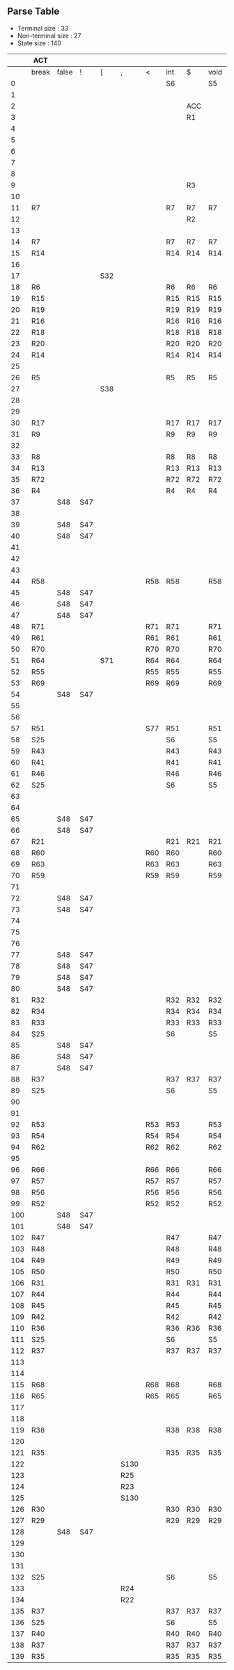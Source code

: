 ## Parse Table
- Terminal size : 33
- Non-terminal size : 27
- State size : 140

| | ACT |  |  |  |  |  |  |  |  |  |  |  |  |  |  |  |  |  |  |  |  |  |  |  |  |  |  |  |  |  |  |  |  | GOTO |  |  |  |  |  |  |  |  |  |  |  |  |  |  |  |  |  |  |  |  |  |  |  |  |  |  | 
| --- | --- | --- | --- | --- | --- | --- | --- | --- | --- | --- | --- | --- | --- | --- | --- | --- | --- | --- | --- | --- | --- | --- | --- | --- | --- | --- | --- | --- | --- | --- | --- | --- | --- | --- | --- | --- | --- | --- | --- | --- | --- | --- | --- | --- | --- | --- | --- | --- | --- | --- | --- | --- | --- | --- | --- | --- | --- | --- | --- | --- | 
| | break | false | ! | [ | , | < | int | $ | void | = | - | } | ( | true | id | ] | ) | num | while | <= | > | { | else | ; | if | && | != | * | >= | float | + | == | / | unary | equality | term | rel | bool | factor | block_tail | id | num | join | S | basics | block | if_stmt | declarations | program | assignment | expr | break_stmt | declaration | array_assignment | array_declaration | stmt | stmt_or_block | array_init | stmts | while_loop | 
| 0 |   |   |   |   |   |   | S6 |   | S5 |   |   |   |   |   |   |   |   |   |   |   |   |   |   |   |   |   |   |   |   | S4 |   |   |   |   |   |   |   |   |   |   |   |   |   | G2 | G1 |   |   |   | G3 |   |   |   |   |   |   |   |   |   |   |   | 
| 1 |   |   |   |   |   |   |   |   |   |   |   |   |   |   | S7 |   |   |   |   |   |   |   |   |   |   |   |   |   |   |   |   |   |   |   |   |   |   |   |   |   | S7 |   |   |   |   |   |   |   |   |   |   |   |   |   |   |   |   |   |   |   | 
| 2 |   |   |   |   |   |   |   | ACC |   |   |   |   |   |   |   |   |   |   |   |   |   |   |   |   |   |   |   |   |   |   |   |   |   |   |   |   |   |   |   |   |   |   |   |   |   |   |   |   |   |   |   |   |   |   |   |   |   |   |   |   | 
| 3 |   |   |   |   |   |   |   | R1 |   |   |   |   |   |   |   |   |   |   |   |   |   |   |   |   |   |   |   |   |   |   |   |   |   |   |   |   |   |   |   |   |   |   |   |   |   |   |   |   |   |   |   |   |   |   |   |   |   |   |   |   | 
| 4 |   |   |   |   |   |   |   |   |   |   |   |   |   |   | R12 |   |   |   |   |   |   |   |   |   |   |   |   |   |   |   |   |   |   |   |   |   |   |   |   |   | R12 |   |   |   |   |   |   |   |   |   |   |   |   |   |   |   |   |   |   |   | 
| 5 |   |   |   |   |   |   |   |   |   |   |   |   |   |   | R10 |   |   |   |   |   |   |   |   |   |   |   |   |   |   |   |   |   |   |   |   |   |   |   |   |   | R10 |   |   |   |   |   |   |   |   |   |   |   |   |   |   |   |   |   |   |   | 
| 6 |   |   |   |   |   |   |   |   |   |   |   |   |   |   | R11 |   |   |   |   |   |   |   |   |   |   |   |   |   |   |   |   |   |   |   |   |   |   |   |   |   | R11 |   |   |   |   |   |   |   |   |   |   |   |   |   |   |   |   |   |   |   | 
| 7 |   |   |   |   |   |   |   |   |   |   |   |   | S8 |   |   |   |   |   |   |   |   |   |   |   |   |   |   |   |   |   |   |   |   |   |   |   |   |   |   |   |   |   |   |   |   |   |   |   |   |   |   |   |   |   |   |   |   |   |   |   | 
| 8 |   |   |   |   |   |   |   |   |   |   |   |   |   |   |   |   | S10 |   |   |   |   | S11 |   |   |   |   |   |   |   |   |   |   |   |   |   |   |   |   |   |   |   |   |   |   |   | G9 |   |   |   |   |   |   |   |   |   |   |   |   |   |   | 
| 9 |   |   |   |   |   |   |   | R3 |   |   |   |   |   |   |   |   |   |   |   |   |   |   |   |   |   |   |   |   |   |   |   |   |   |   |   |   |   |   |   |   |   |   |   |   |   |   |   |   |   |   |   |   |   |   |   |   |   |   |   |   | 
| 10 |   |   |   |   |   |   |   |   |   |   |   |   |   |   |   |   |   |   |   |   |   | S11 |   |   |   |   |   |   |   |   |   |   |   |   |   |   |   |   |   |   |   |   |   |   |   | G12 |   |   |   |   |   |   |   |   |   |   |   |   |   |   | 
| 11 | R7 |   |   |   |   |   | R7 | R7 | R7 |   |   | R7 |   |   | R7 |   |   |   | R7 |   |   |   | R7 |   | R7 |   |   |   |   | R7 |   |   |   |   |   |   |   |   |   |   | R7 |   |   |   | G13 |   |   | G15 |   |   |   |   | G14 |   | G16 |   |   |   |   |   | 
| 12 |   |   |   |   |   |   |   | R2 |   |   |   |   |   |   |   |   |   |   |   |   |   |   |   |   |   |   |   |   |   |   |   |   |   |   |   |   |   |   |   |   |   |   |   |   |   |   |   |   |   |   |   |   |   |   |   |   |   |   |   |   | 
| 13 |   |   |   |   |   |   |   |   |   |   |   |   |   |   | S17 |   |   |   |   |   |   |   |   |   |   |   |   |   |   |   |   |   |   |   |   |   |   |   |   |   | S17 |   |   |   |   |   |   |   |   |   |   |   |   |   |   |   |   |   |   |   | 
| 14 | R7 |   |   |   |   |   | R7 | R7 | R7 |   |   | R7 |   |   | R7 |   |   |   | R7 |   |   |   | R7 |   | R7 |   |   |   |   | R7 |   |   |   |   |   |   |   |   |   |   | R7 |   |   |   | G13 |   |   | G18 |   |   |   |   | G14 |   | G16 |   |   |   |   |   | 
| 15 | R14 |   |   |   |   |   | R14 | R14 | R14 |   |   | R14 |   |   | R14 |   |   |   | R14 |   |   |   | R14 |   | R14 |   |   |   |   | R14 |   |   |   |   |   |   |   |   |   |   | R14 |   |   |   | G13 |   | G20 |   |   | G19 |   | G23 | G21 | G30 | G16 | G24 |   |   | G26 | G22 | 
| 16 |   |   |   |   |   |   |   |   |   |   |   |   |   |   |   |   |   |   |   |   |   |   |   | S31 |   |   |   |   |   |   |   |   |   |   |   |   |   |   |   |   |   |   |   |   |   |   |   |   |   |   |   |   |   |   |   |   |   |   |   |   | 
| 17 |   |   |   | S32 |   |   |   |   |   |   |   |   |   |   |   |   |   |   |   |   |   |   |   | S33 |   |   |   |   |   |   |   |   |   |   |   |   |   |   |   |   |   |   |   |   |   |   |   |   |   |   |   |   |   |   |   |   |   |   |   |   | 
| 18 | R6 |   |   |   |   |   | R6 | R6 | R6 |   |   | R6 |   |   | R6 |   |   |   | R6 |   |   |   | R6 |   | R6 |   |   |   |   | R6 |   |   |   |   |   |   |   |   |   |   | R6 |   |   |   |   |   |   |   |   |   |   |   |   |   |   |   |   |   |   |   | 
| 19 | R15 |   |   |   |   |   | R15 | R15 | R15 |   |   | R15 |   |   | R15 |   |   |   | R15 |   |   |   | R15 |   | R15 |   |   |   |   | R15 |   |   |   |   |   |   |   |   |   |   | R15 |   |   |   |   |   |   |   |   |   |   |   |   |   |   |   |   |   |   |   | 
| 20 | R19 |   |   |   |   |   | R19 | R19 | R19 |   |   | R19 |   |   | R19 |   |   |   | R19 |   |   |   | R19 |   | R19 |   |   |   |   | R19 |   |   |   |   |   |   |   |   |   |   | R19 |   |   |   |   |   |   |   |   |   |   |   |   |   |   |   |   |   |   |   | 
| 21 | R16 |   |   |   |   |   | R16 | R16 | R16 |   |   | R16 |   |   | R16 |   |   |   | R16 |   |   |   | R16 |   | R16 |   |   |   |   | R16 |   |   |   |   |   |   |   |   |   |   | R16 |   |   |   |   |   |   |   |   |   |   |   |   |   |   |   |   |   |   |   | 
| 22 | R18 |   |   |   |   |   | R18 | R18 | R18 |   |   | R18 |   |   | R18 |   |   |   | R18 |   |   |   | R18 |   | R18 |   |   |   |   | R18 |   |   |   |   |   |   |   |   |   |   | R18 |   |   |   |   |   |   |   |   |   |   |   |   |   |   |   |   |   |   |   | 
| 23 | R20 |   |   |   |   |   | R20 | R20 | R20 |   |   | R20 |   |   | R20 |   |   |   | R20 |   |   |   | R20 |   | R20 |   |   |   |   | R20 |   |   |   |   |   |   |   |   |   |   | R20 |   |   |   |   |   |   |   |   |   |   |   |   |   |   |   |   |   |   |   | 
| 24 | R14 |   |   |   |   |   | R14 | R14 | R14 |   |   | R14 |   |   | R14 |   |   |   | R14 |   |   |   | R14 |   | R14 |   |   |   |   | R14 |   |   |   |   |   |   |   |   |   |   | R14 |   |   |   | G13 |   | G20 |   |   | G19 |   | G23 | G21 | G30 | G16 | G24 |   |   | G34 | G22 | 
| 25 |   |   |   |   |   |   |   |   |   |   |   |   |   |   |   |   |   |   |   |   |   |   |   | S35 |   |   |   |   |   |   |   |   |   |   |   |   |   |   |   |   |   |   |   |   |   |   |   |   |   |   |   |   |   |   |   |   |   |   |   |   | 
| 26 | R5 |   |   |   |   |   | R5 | R5 | R5 |   |   | R5 |   |   | R5 |   |   |   | R5 |   |   |   | R5 |   | R5 |   |   |   |   | R5 |   |   |   |   |   |   |   |   |   |   | R5 |   |   |   |   |   |   |   |   |   |   |   |   |   |   |   |   |   |   |   | 
| 27 |   |   |   | S38 |   |   |   |   |   | S37 |   |   |   |   |   |   |   |   |   |   |   |   |   |   |   |   |   |   |   |   |   |   |   |   |   |   |   |   |   |   |   |   |   |   |   |   |   |   |   |   |   |   |   |   |   |   |   |   |   |   | 
| 28 |   |   |   |   |   |   |   |   |   |   |   |   | S39 |   |   |   |   |   |   |   |   |   |   |   |   |   |   |   |   |   |   |   |   |   |   |   |   |   |   |   |   |   |   |   |   |   |   |   |   |   |   |   |   |   |   |   |   |   |   |   | 
| 29 |   |   |   |   |   |   |   |   |   |   |   |   | S40 |   |   |   |   |   |   |   |   |   |   |   |   |   |   |   |   |   |   |   |   |   |   |   |   |   |   |   |   |   |   |   |   |   |   |   |   |   |   |   |   |   |   |   |   |   |   |   | 
| 30 | R17 |   |   |   |   |   | R17 | R17 | R17 |   |   | R17 |   |   | R17 |   |   |   | R17 |   |   |   | R17 |   | R17 |   |   |   |   | R17 |   |   |   |   |   |   |   |   |   |   | R17 |   |   |   |   |   |   |   |   |   |   |   |   |   |   |   |   |   |   |   | 
| 31 | R9 |   |   |   |   |   | R9 | R9 | R9 |   |   | R9 |   |   | R9 |   |   |   | R9 |   |   |   | R9 |   | R9 |   |   |   |   | R9 |   |   |   |   |   |   |   |   |   |   | R9 |   |   |   |   |   |   |   |   |   |   |   |   |   |   |   |   |   |   |   | 
| 32 |   |   |   |   |   |   |   |   |   |   |   |   |   |   | S41 |   |   | S42 |   |   |   |   |   |   |   |   |   |   |   |   |   |   |   |   |   |   |   |   |   |   | S41 | S42 |   |   |   |   |   |   |   |   |   |   |   |   |   |   |   |   |   |   | 
| 33 | R8 |   |   |   |   |   | R8 | R8 | R8 |   |   | R8 |   |   | R8 |   |   |   | R8 |   |   |   | R8 |   | R8 |   |   |   |   | R8 |   |   |   |   |   |   |   |   |   |   | R8 |   |   |   |   |   |   |   |   |   |   |   |   |   |   |   |   |   |   |   | 
| 34 | R13 |   |   |   |   |   | R13 | R13 | R13 |   |   | R13 |   |   | R13 |   |   |   | R13 |   |   |   | R13 |   | R13 |   |   |   |   | R13 |   |   |   |   |   |   |   |   |   |   | R13 |   |   |   |   |   |   |   |   |   |   |   |   |   |   |   |   |   |   |   | 
| 35 | R72 |   |   |   |   |   | R72 | R72 | R72 |   |   | R72 |   |   | R72 |   |   |   | R72 |   |   |   | R72 |   | R72 |   |   |   |   | R72 |   |   |   |   |   |   |   |   |   |   | R72 |   |   |   |   |   |   |   |   |   |   |   |   |   |   |   |   |   |   |   | 
| 36 | R4 |   |   |   |   |   | R4 | R4 | R4 |   |   | R4 |   |   | R4 |   |   |   | R4 |   |   |   | R4 |   | R4 |   |   |   |   | R4 |   |   |   |   |   |   |   |   |   |   | R4 |   |   |   |   |   |   |   |   |   |   |   |   |   |   |   |   |   |   |   | 
| 37 |   | S48 | S47 |   |   |   |   |   |   |   | S45 |   | S46 | S50 | S51 |   |   | S53 |   |   |   | S54 |   |   |   |   |   |   |   |   |   |   |   | G44 |   | G52 |   |   | G49 |   | S51 | S53 |   |   |   |   |   |   |   |   | G43 |   |   |   |   |   |   |   |   |   | 
| 38 |   |   |   |   |   |   |   |   |   |   |   |   |   |   | S55 |   |   | S56 |   |   |   |   |   |   |   |   |   |   |   |   |   |   |   |   |   |   |   |   |   |   | S55 | S56 |   |   |   |   |   |   |   |   |   |   |   |   |   |   |   |   |   |   | 
| 39 |   | S48 | S47 |   |   |   |   |   |   |   | S45 |   | S46 | S50 | S51 |   |   | S53 |   |   |   | S54 |   |   |   |   |   |   |   |   |   |   |   | G44 | G59 | G52 | G61 | G58 | G49 |   | S51 | S53 | G60 |   |   |   |   |   |   |   | G57 |   |   |   |   |   |   |   |   |   | 
| 40 |   | S48 | S47 |   |   |   |   |   |   |   | S45 |   | S46 | S50 | S51 |   |   | S53 |   |   |   | S54 |   |   |   |   |   |   |   |   |   |   |   | G44 | G59 | G52 | G61 | G62 | G49 |   | S51 | S53 | G60 |   |   |   |   |   |   |   | G57 |   |   |   |   |   |   |   |   |   | 
| 41 |   |   |   |   |   |   |   |   |   |   |   |   |   |   |   | S63 |   |   |   |   |   |   |   |   |   |   |   |   |   |   |   |   |   |   |   |   |   |   |   |   |   |   |   |   |   |   |   |   |   |   |   |   |   |   |   |   |   |   |   |   | 
| 42 |   |   |   |   |   |   |   |   |   |   |   |   |   |   |   | S64 |   |   |   |   |   |   |   |   |   |   |   |   |   |   |   |   |   |   |   |   |   |   |   |   |   |   |   |   |   |   |   |   |   |   |   |   |   |   |   |   |   |   |   |   | 
| 43 |   |   |   |   |   |   |   |   |   |   | S66 |   |   |   |   |   |   |   |   |   |   |   |   | S67 |   |   |   |   |   |   | S65 |   |   |   |   |   |   |   |   |   |   |   |   |   |   |   |   |   |   |   |   |   |   |   |   |   |   |   |   |   | 
| 44 | R58 |   |   |   |   | R58 | R58 |   | R58 |   | R58 | R58 |   |   | R58 |   | R58 |   | R58 | R58 | R58 | R58 |   | R58 | R58 | R58 | R58 | R58 | R58 | R58 | R58 | R58 | R58 |   |   |   |   |   |   |   | R58 |   |   |   |   |   |   |   |   |   |   |   |   |   |   |   |   |   |   |   | 
| 45 |   | S48 | S47 |   |   |   |   |   |   |   | S45 |   | S46 | S50 | S51 |   |   | S53 |   |   |   |   |   |   |   |   |   |   |   |   |   |   |   | G68 |   |   |   |   | G49 |   | S51 | S53 |   |   |   |   |   |   |   |   |   |   |   |   |   |   |   |   |   |   | 
| 46 |   | S48 | S47 |   |   |   |   |   |   |   | S45 |   | S46 | S50 | S51 |   |   | S53 |   |   |   | S54 |   |   |   |   |   |   |   |   |   |   |   | G44 |   | G52 |   |   | G49 |   | S51 | S53 |   |   |   |   |   |   |   |   | G69 |   |   |   |   |   |   |   |   |   | 
| 47 |   | S48 | S47 |   |   |   |   |   |   |   | S45 |   | S46 | S50 | S51 |   |   | S53 |   |   |   |   |   |   |   |   |   |   |   |   |   |   |   | G70 |   |   |   |   | G49 |   | S51 | S53 |   |   |   |   |   |   |   |   |   |   |   |   |   |   |   |   |   |   | 
| 48 | R71 |   |   |   |   | R71 | R71 |   | R71 |   | R71 | R71 |   |   | R71 |   | R71 |   | R71 | R71 | R71 | R71 |   | R71 | R71 | R71 | R71 | R71 | R71 | R71 | R71 | R71 | R71 |   |   |   |   |   |   |   | R71 |   |   |   |   |   |   |   |   |   |   |   |   |   |   |   |   |   |   |   | 
| 49 | R61 |   |   |   |   | R61 | R61 |   | R61 |   | R61 | R61 |   |   | R61 |   | R61 |   | R61 | R61 | R61 | R61 |   | R61 | R61 | R61 | R61 | R61 | R61 | R61 | R61 | R61 | R61 |   |   |   |   |   |   |   | R61 |   |   |   |   |   |   |   |   |   |   |   |   |   |   |   |   |   |   |   | 
| 50 | R70 |   |   |   |   | R70 | R70 |   | R70 |   | R70 | R70 |   |   | R70 |   | R70 |   | R70 | R70 | R70 | R70 |   | R70 | R70 | R70 | R70 | R70 | R70 | R70 | R70 | R70 | R70 |   |   |   |   |   |   |   | R70 |   |   |   |   |   |   |   |   |   |   |   |   |   |   |   |   |   |   |   | 
| 51 | R64 |   |   | S71 |   | R64 | R64 |   | R64 |   | R64 | R64 |   |   | R64 |   | R64 |   | R64 | R64 | R64 | R64 |   | R64 | R64 | R64 | R64 | R64 | R64 | R64 | R64 | R64 | R64 |   |   |   |   |   |   |   | R64 |   |   |   |   |   |   |   |   |   |   |   |   |   |   |   |   |   |   |   | 
| 52 | R55 |   |   |   |   | R55 | R55 |   | R55 |   | R55 | R55 |   |   | R55 |   | R55 |   | R55 | R55 | R55 | R55 |   | R55 | R55 | R55 | R55 | S73 | R55 | R55 | R55 | R55 | S72 |   |   |   |   |   |   |   | R55 |   |   |   |   |   |   |   |   |   |   |   |   |   |   |   |   |   |   |   | 
| 53 | R69 |   |   |   |   | R69 | R69 |   | R69 |   | R69 | R69 |   |   | R69 |   | R69 |   | R69 | R69 | R69 | R69 |   | R69 | R69 | R69 | R69 | R69 | R69 | R69 | R69 | R69 | R69 |   |   |   |   |   |   |   | R69 |   |   |   |   |   |   |   |   |   |   |   |   |   |   |   |   |   |   |   | 
| 54 |   | S48 | S47 |   |   |   |   |   |   |   | S45 |   | S46 | S50 | S51 |   |   | S53 |   |   |   | S54 |   |   |   |   |   |   |   |   |   |   |   | G44 |   | G52 |   |   | G49 |   | S51 | S53 |   |   |   |   |   |   |   |   | G74 |   |   |   |   |   |   |   |   |   | 
| 55 |   |   |   |   |   |   |   |   |   |   |   |   |   |   |   | S75 |   |   |   |   |   |   |   |   |   |   |   |   |   |   |   |   |   |   |   |   |   |   |   |   |   |   |   |   |   |   |   |   |   |   |   |   |   |   |   |   |   |   |   |   | 
| 56 |   |   |   |   |   |   |   |   |   |   |   |   |   |   |   | S76 |   |   |   |   |   |   |   |   |   |   |   |   |   |   |   |   |   |   |   |   |   |   |   |   |   |   |   |   |   |   |   |   |   |   |   |   |   |   |   |   |   |   |   |   | 
| 57 | R51 |   |   |   |   | S77 | R51 |   | R51 |   | S66 |   |   |   | R51 |   | R51 |   | R51 | S78 | S79 | R51 |   |   | R51 | R51 | R51 |   | S80 | R51 | S65 | R51 |   |   |   |   |   |   |   |   | R51 |   |   |   |   |   |   |   |   |   |   |   |   |   |   |   |   |   |   |   | 
| 58 | S25 |   |   |   |   |   | S6 |   | S5 |   |   |   |   |   | S27 |   | S84 |   | S28 |   |   | S11 |   |   | S29 |   |   |   |   | S4 |   |   |   |   |   |   |   |   |   |   | S27 |   |   |   | G13 | G82 | G20 |   |   | G19 |   | G23 | G21 | G30 | G16 | G83 | G81 |   |   | G22 | 
| 59 | R43 |   |   |   |   |   | R43 |   | R43 |   |   |   |   |   | R43 |   | R43 |   | R43 |   |   | R43 |   |   | R43 | R43 | S86 |   |   | R43 |   | S85 |   |   |   |   |   |   |   |   | R43 |   |   |   |   |   |   |   |   |   |   |   |   |   |   |   |   |   |   |   | 
| 60 | R41 |   |   |   |   |   | R41 |   | R41 |   |   |   |   |   | R41 |   | R41 |   | R41 |   |   | R41 |   |   | R41 | S87 |   |   |   | R41 |   |   |   |   |   |   |   |   |   |   | R41 |   |   |   |   |   |   |   |   |   |   |   |   |   |   |   |   |   |   |   | 
| 61 | R46 |   |   |   |   |   | R46 |   | R46 |   |   |   |   |   | R46 |   | R46 |   | R46 |   |   | R46 |   |   | R46 | R46 | R46 |   |   | R46 |   | R46 |   |   |   |   |   |   |   |   | R46 |   |   |   |   |   |   |   |   |   |   |   |   |   |   |   |   |   |   |   | 
| 62 | S25 |   |   |   |   |   | S6 |   | S5 |   |   |   |   |   | S27 |   | S89 |   | S28 |   |   | S11 |   |   | S29 |   |   |   |   | S4 |   |   |   |   |   |   |   |   |   |   | S27 |   |   |   | G13 | G82 | G20 |   |   | G19 |   | G23 | G21 | G30 | G16 | G83 | G88 |   |   | G22 | 
| 63 |   |   |   |   |   |   |   |   |   | S90 |   |   |   |   |   |   |   |   |   |   |   |   |   |   |   |   |   |   |   |   |   |   |   |   |   |   |   |   |   |   |   |   |   |   |   |   |   |   |   |   |   |   |   |   |   |   |   |   |   |   | 
| 64 |   |   |   |   |   |   |   |   |   | S91 |   |   |   |   |   |   |   |   |   |   |   |   |   | R26 |   |   |   |   |   |   |   |   |   |   |   |   |   |   |   |   |   |   |   |   |   |   |   |   |   |   |   |   |   |   |   |   |   |   |   |   | 
| 65 |   | S48 | S47 |   |   |   |   |   |   |   | S45 |   | S46 | S50 | S51 |   |   | S53 |   |   |   |   |   |   |   |   |   |   |   |   |   |   |   | G44 |   | G92 |   |   | G49 |   | S51 | S53 |   |   |   |   |   |   |   |   |   |   |   |   |   |   |   |   |   |   | 
| 66 |   | S48 | S47 |   |   |   |   |   |   |   | S45 |   | S46 | S50 | S51 |   |   | S53 |   |   |   |   |   |   |   |   |   |   |   |   |   |   |   | G44 |   | G93 |   |   | G49 |   | S51 | S53 |   |   |   |   |   |   |   |   |   |   |   |   |   |   |   |   |   |   | 
| 67 | R21 |   |   |   |   |   | R21 | R21 | R21 |   |   | R21 |   |   | R21 |   |   |   | R21 |   |   |   | R21 |   | R21 |   |   |   |   | R21 |   |   |   |   |   |   |   |   |   |   | R21 |   |   |   |   |   |   |   |   |   |   |   |   |   |   |   |   |   |   |   | 
| 68 | R60 |   |   |   |   | R60 | R60 |   | R60 |   | R60 | R60 |   |   | R60 |   | R60 |   | R60 | R60 | R60 | R60 |   | R60 | R60 | R60 | R60 | R60 | R60 | R60 | R60 | R60 | R60 |   |   |   |   |   |   |   | R60 |   |   |   |   |   |   |   |   |   |   |   |   |   |   |   |   |   |   |   | 
| 69 | R63 |   |   |   |   | R63 | R63 |   | R63 |   | R63 | R63 |   |   | R63 |   | R63 |   | R63 | R63 | R63 | R63 |   | R63 | R63 | R63 | R63 | R63 | R63 | R63 | R63 | R63 | R63 |   |   |   |   |   |   |   | R63 |   |   |   |   |   |   |   |   |   |   |   |   |   |   |   |   |   |   |   | 
| 70 | R59 |   |   |   |   | R59 | R59 |   | R59 |   | R59 | R59 |   |   | R59 |   | R59 |   | R59 | R59 | R59 | R59 |   | R59 | R59 | R59 | R59 | R59 | R59 | R59 | R59 | R59 | R59 |   |   |   |   |   |   |   | R59 |   |   |   |   |   |   |   |   |   |   |   |   |   |   |   |   |   |   |   | 
| 71 |   |   |   |   |   |   |   |   |   |   |   |   |   |   | S95 |   |   | S96 |   |   |   |   |   |   |   |   |   |   |   |   |   |   |   |   |   |   |   |   |   |   | S95 | S96 |   |   |   |   |   |   |   |   |   |   |   |   |   |   |   |   |   |   | 
| 72 |   | S48 | S47 |   |   |   |   |   |   |   | S45 |   | S46 | S50 | S51 |   |   | S53 |   |   |   |   |   |   |   |   |   |   |   |   |   |   |   | G97 |   |   |   |   | G49 |   | S51 | S53 |   |   |   |   |   |   |   |   |   |   |   |   |   |   |   |   |   |   | 
| 73 |   | S48 | S47 |   |   |   |   |   |   |   | S45 |   | S46 | S50 | S51 |   |   | S53 |   |   |   |   |   |   |   |   |   |   |   |   |   |   |   | G98 |   |   |   |   | G49 |   | S51 | S53 |   |   |   |   |   |   |   |   |   |   |   |   |   |   |   |   |   |   | 
| 74 |   |   |   |   |   |   |   |   |   |   | S66 | S99 |   |   |   |   |   |   |   |   |   |   |   |   |   |   |   |   |   |   | S65 |   |   |   |   |   |   |   |   |   |   |   |   |   |   |   |   |   |   |   |   |   |   |   |   |   |   |   |   |   | 
| 75 |   |   |   |   |   |   |   |   |   | S100 |   |   |   |   |   |   |   |   |   |   |   |   |   |   |   |   |   |   |   |   |   |   |   |   |   |   |   |   |   |   |   |   |   |   |   |   |   |   |   |   |   |   |   |   |   |   |   |   |   |   | 
| 76 |   |   |   |   |   |   |   |   |   | S101 |   |   |   |   |   |   |   |   |   |   |   |   |   |   |   |   |   |   |   |   |   |   |   |   |   |   |   |   |   |   |   |   |   |   |   |   |   |   |   |   |   |   |   |   |   |   |   |   |   |   | 
| 77 |   | S48 | S47 |   |   |   |   |   |   |   | S45 |   | S46 | S50 | S51 |   |   | S53 |   |   |   | S54 |   |   |   |   |   |   |   |   |   |   |   | G44 |   | G52 |   |   | G49 |   | S51 | S53 |   |   |   |   |   |   |   |   | G102 |   |   |   |   |   |   |   |   |   | 
| 78 |   | S48 | S47 |   |   |   |   |   |   |   | S45 |   | S46 | S50 | S51 |   |   | S53 |   |   |   | S54 |   |   |   |   |   |   |   |   |   |   |   | G44 |   | G52 |   |   | G49 |   | S51 | S53 |   |   |   |   |   |   |   |   | G103 |   |   |   |   |   |   |   |   |   | 
| 79 |   | S48 | S47 |   |   |   |   |   |   |   | S45 |   | S46 | S50 | S51 |   |   | S53 |   |   |   | S54 |   |   |   |   |   |   |   |   |   |   |   | G44 |   | G52 |   |   | G49 |   | S51 | S53 |   |   |   |   |   |   |   |   | G104 |   |   |   |   |   |   |   |   |   | 
| 80 |   | S48 | S47 |   |   |   |   |   |   |   | S45 |   | S46 | S50 | S51 |   |   | S53 |   |   |   | S54 |   |   |   |   |   |   |   |   |   |   |   | G44 |   | G52 |   |   | G49 |   | S51 | S53 |   |   |   |   |   |   |   |   | G105 |   |   |   |   |   |   |   |   |   | 
| 81 | R32 |   |   |   |   |   | R32 | R32 | R32 |   |   | R32 |   |   | R32 |   |   |   | R32 |   |   |   | R32 |   | R32 |   |   |   |   | R32 |   |   |   |   |   |   |   |   |   |   | R32 |   |   |   |   |   |   |   |   |   |   |   |   |   |   |   |   |   |   |   | 
| 82 | R34 |   |   |   |   |   | R34 | R34 | R34 |   |   | R34 |   |   | R34 |   |   |   | R34 |   |   |   | R34 |   | R34 |   |   |   |   | R34 |   |   |   |   |   |   |   |   |   |   | R34 |   |   |   |   |   |   |   |   |   |   |   |   |   |   |   |   |   |   |   | 
| 83 | R33 |   |   |   |   |   | R33 | R33 | R33 |   |   | R33 |   |   | R33 |   |   |   | R33 |   |   |   | R33 |   | R33 |   |   |   |   | R33 |   |   |   |   |   |   |   |   |   |   | R33 |   |   |   |   |   |   |   |   |   |   |   |   |   |   |   |   |   |   |   | 
| 84 | S25 |   |   |   |   |   | S6 |   | S5 |   |   |   |   |   | S27 |   |   |   | S28 |   |   | S11 |   |   | S29 |   |   |   |   | S4 |   |   |   |   |   |   |   |   |   |   | S27 |   |   |   | G13 | G82 | G20 |   |   | G19 |   | G23 | G21 | G30 | G16 | G83 | G106 |   |   | G22 | 
| 85 |   | S48 | S47 |   |   |   |   |   |   |   | S45 |   | S46 | S50 | S51 |   |   | S53 |   |   |   | S54 |   |   |   |   |   |   |   |   |   |   |   | G44 |   | G52 | G107 |   | G49 |   | S51 | S53 |   |   |   |   |   |   |   |   | G57 |   |   |   |   |   |   |   |   |   | 
| 86 |   | S48 | S47 |   |   |   |   |   |   |   | S45 |   | S46 | S50 | S51 |   |   | S53 |   |   |   | S54 |   |   |   |   |   |   |   |   |   |   |   | G44 |   | G52 | G108 |   | G49 |   | S51 | S53 |   |   |   |   |   |   |   |   | G57 |   |   |   |   |   |   |   |   |   | 
| 87 |   | S48 | S47 |   |   |   |   |   |   |   | S45 |   | S46 | S50 | S51 |   |   | S53 |   |   |   | S54 |   |   |   |   |   |   |   |   |   |   |   | G44 | G109 | G52 | G61 |   | G49 |   | S51 | S53 |   |   |   |   |   |   |   |   | G57 |   |   |   |   |   |   |   |   |   | 
| 88 | R37 |   |   |   |   |   | R37 | R37 | R37 |   |   | R37 |   |   | R37 |   |   |   | R37 |   |   |   | R37 |   | R37 |   |   |   |   | R37 |   |   |   |   |   |   |   |   |   | G110 | R37 |   |   |   |   |   |   |   |   |   |   |   |   |   |   |   |   |   |   |   | 
| 89 | S25 |   |   |   |   |   | S6 |   | S5 |   |   |   |   |   | S27 |   |   |   | S28 |   |   | S11 |   |   | S29 |   |   |   |   | S4 |   |   |   |   |   |   |   |   |   |   | S27 |   |   |   | G13 | G82 | G20 |   |   | G19 |   | G23 | G21 | G30 | G16 | G83 | G112 |   |   | G22 | 
| 90 |   |   |   |   |   |   |   |   |   |   |   |   |   |   |   |   |   |   |   |   |   | S113 |   |   |   |   |   |   |   |   |   |   |   |   |   |   |   |   |   |   |   |   |   |   |   |   |   |   |   |   |   |   |   |   |   |   |   |   |   |   | 
| 91 |   |   |   |   |   |   |   |   |   |   |   |   |   |   |   |   |   |   |   |   |   | S114 |   |   |   |   |   |   |   |   |   |   |   |   |   |   |   |   |   |   |   |   |   |   |   |   |   |   |   |   |   |   |   |   |   |   |   |   |   |   | 
| 92 | R53 |   |   |   |   | R53 | R53 |   | R53 |   | R53 | R53 |   |   | R53 |   | R53 |   | R53 | R53 | R53 | R53 |   | R53 | R53 | R53 | R53 | S73 | R53 | R53 | R53 | R53 | S72 |   |   |   |   |   |   |   | R53 |   |   |   |   |   |   |   |   |   |   |   |   |   |   |   |   |   |   |   | 
| 93 | R54 |   |   |   |   | R54 | R54 |   | R54 |   | R54 | R54 |   |   | R54 |   | R54 |   | R54 | R54 | R54 | R54 |   | R54 | R54 | R54 | R54 | S73 | R54 | R54 | R54 | R54 | S72 |   |   |   |   |   |   |   | R54 |   |   |   |   |   |   |   |   |   |   |   |   |   |   |   |   |   |   |   | 
| 94 | R62 |   |   |   |   | R62 | R62 |   | R62 |   | R62 | R62 |   |   | R62 |   | R62 |   | R62 | R62 | R62 | R62 |   | R62 | R62 | R62 | R62 | R62 | R62 | R62 | R62 | R62 | R62 |   |   |   |   |   |   |   | R62 |   |   |   |   |   |   |   |   |   |   |   |   |   |   |   |   |   |   |   | 
| 95 |   |   |   |   |   |   |   |   |   |   |   |   |   |   |   | S115 |   |   |   |   |   |   |   |   |   |   |   |   |   |   |   |   |   |   |   |   |   |   |   |   |   |   |   |   |   |   |   |   |   |   |   |   |   |   |   |   |   |   |   |   | 
| 96 | R66 |   |   |   |   | R66 | R66 |   | R66 |   | R66 | R66 |   |   | R66 | S116 | R66 |   | R66 | R66 | R66 | R66 |   | R66 | R66 | R66 | R66 | R66 | R66 | R66 | R66 | R66 | R66 |   |   |   |   |   |   |   | R66 |   |   |   |   |   |   |   |   |   |   |   |   |   |   |   |   |   |   |   | 
| 97 | R57 |   |   |   |   | R57 | R57 |   | R57 |   | R57 | R57 |   |   | R57 |   | R57 |   | R57 | R57 | R57 | R57 |   | R57 | R57 | R57 | R57 | R57 | R57 | R57 | R57 | R57 | R57 |   |   |   |   |   |   |   | R57 |   |   |   |   |   |   |   |   |   |   |   |   |   |   |   |   |   |   |   | 
| 98 | R56 |   |   |   |   | R56 | R56 |   | R56 |   | R56 | R56 |   |   | R56 |   | R56 |   | R56 | R56 | R56 | R56 |   | R56 | R56 | R56 | R56 | R56 | R56 | R56 | R56 | R56 | R56 |   |   |   |   |   |   |   | R56 |   |   |   |   |   |   |   |   |   |   |   |   |   |   |   |   |   |   |   | 
| 99 | R52 |   |   |   |   | R52 | R52 |   | R52 |   | R52 | R52 |   |   | R52 |   | R52 |   | R52 | R52 | R52 | R52 |   | R52 | R52 | R52 | R52 | R52 | R52 | R52 | R52 | R52 | R52 |   |   |   |   |   |   |   | R52 |   |   |   |   |   |   |   |   |   |   |   |   |   |   |   |   |   |   |   | 
| 100 |   | S48 | S47 |   |   |   |   |   |   |   | S45 |   | S46 | S50 | S51 |   |   | S53 |   |   |   | S54 |   |   |   |   |   |   |   |   |   |   |   | G44 |   | G52 |   |   | G49 |   | S51 | S53 |   |   |   |   |   |   |   |   | G117 |   |   |   |   |   |   |   |   |   | 
| 101 |   | S48 | S47 |   |   |   |   |   |   |   | S45 |   | S46 | S50 | S51 |   |   | S53 |   |   |   | S54 |   |   |   |   |   |   |   |   |   |   |   | G44 |   | G52 |   |   | G49 |   | S51 | S53 |   |   |   |   |   |   |   |   | G118 |   |   |   |   |   |   |   |   |   | 
| 102 | R47 |   |   |   |   |   | R47 |   | R47 |   | S66 |   |   |   | R47 |   | R47 |   | R47 |   |   | R47 |   |   | R47 | R47 | R47 |   |   | R47 | S65 | R47 |   |   |   |   |   |   |   |   | R47 |   |   |   |   |   |   |   |   |   |   |   |   |   |   |   |   |   |   |   | 
| 103 | R48 |   |   |   |   |   | R48 |   | R48 |   | S66 |   |   |   | R48 |   | R48 |   | R48 |   |   | R48 |   |   | R48 | R48 | R48 |   |   | R48 | S65 | R48 |   |   |   |   |   |   |   |   | R48 |   |   |   |   |   |   |   |   |   |   |   |   |   |   |   |   |   |   |   | 
| 104 | R49 |   |   |   |   |   | R49 |   | R49 |   | S66 |   |   |   | R49 |   | R49 |   | R49 |   |   | R49 |   |   | R49 | R49 | R49 |   |   | R49 | S65 | R49 |   |   |   |   |   |   |   |   | R49 |   |   |   |   |   |   |   |   |   |   |   |   |   |   |   |   |   |   |   | 
| 105 | R50 |   |   |   |   |   | R50 |   | R50 |   | S66 |   |   |   | R50 |   | R50 |   | R50 |   |   | R50 |   |   | R50 | R50 | R50 |   |   | R50 | S65 | R50 |   |   |   |   |   |   |   |   | R50 |   |   |   |   |   |   |   |   |   |   |   |   |   |   |   |   |   |   |   | 
| 106 | R31 |   |   |   |   |   | R31 | R31 | R31 |   |   | R31 |   |   | R31 |   |   |   | R31 |   |   |   | R31 |   | R31 |   |   |   |   | R31 |   |   |   |   |   |   |   |   |   |   | R31 |   |   |   |   |   |   |   |   |   |   |   |   |   |   |   |   |   |   |   | 
| 107 | R44 |   |   |   |   |   | R44 |   | R44 |   |   |   |   |   | R44 |   | R44 |   | R44 |   |   | R44 |   |   | R44 | R44 | R44 |   |   | R44 |   | R44 |   |   |   |   |   |   |   |   | R44 |   |   |   |   |   |   |   |   |   |   |   |   |   |   |   |   |   |   |   | 
| 108 | R45 |   |   |   |   |   | R45 |   | R45 |   |   |   |   |   | R45 |   | R45 |   | R45 |   |   | R45 |   |   | R45 | R45 | R45 |   |   | R45 |   | R45 |   |   |   |   |   |   |   |   | R45 |   |   |   |   |   |   |   |   |   |   |   |   |   |   |   |   |   |   |   | 
| 109 | R42 |   |   |   |   |   | R42 |   | R42 |   |   |   |   |   | R42 |   | R42 |   | R42 |   |   | R42 |   |   | R42 | R42 | S86 |   |   | R42 |   | S85 |   |   |   |   |   |   |   |   | R42 |   |   |   |   |   |   |   |   |   |   |   |   |   |   |   |   |   |   |   | 
| 110 | R36 |   |   |   |   |   | R36 | R36 | R36 |   |   | R36 |   |   | R36 |   |   |   | R36 |   |   |   | R36 |   | R36 |   |   |   |   | R36 |   |   |   |   |   |   |   |   |   |   | R36 |   |   |   |   |   |   |   |   |   |   |   |   |   |   |   |   |   |   |   | 
| 111 | S25 |   |   |   |   |   | S6 |   | S5 |   |   |   |   |   | S27 |   |   |   | S28 |   |   | S11 |   |   | S120 |   |   |   |   | S4 |   |   |   |   |   |   |   |   |   |   | S27 |   |   |   | G13 | G82 | G20 |   |   | G19 |   | G23 | G21 | G30 | G16 | G83 | G119 |   |   | G22 | 
| 112 | R37 |   |   |   |   |   | R37 | R37 | R37 |   |   | R37 |   |   | R37 |   |   |   | R37 |   |   |   | R37 |   | R37 |   |   |   |   | R37 |   |   |   |   |   |   |   |   |   | G121 | R37 |   |   |   |   |   |   |   |   |   |   |   |   |   |   |   |   |   |   |   | 
| 113 |   |   |   |   |   |   |   |   |   |   |   |   |   |   | S123 |   |   | S124 |   |   |   |   |   |   |   |   |   |   |   |   |   |   |   |   |   |   |   |   |   |   | S123 | S124 |   |   |   |   |   |   |   |   |   |   |   |   |   |   |   | G122 |   |   | 
| 114 |   |   |   |   |   |   |   |   |   |   |   |   |   |   | S123 |   |   | S124 |   |   |   |   |   |   |   |   |   |   |   |   |   |   |   |   |   |   |   |   |   |   | S123 | S124 |   |   |   |   |   |   |   |   |   |   |   |   |   |   |   | G125 |   |   | 
| 115 | R68 |   |   |   |   | R68 | R68 |   | R68 |   | R67 | R68 |   |   | R68 |   | R68 |   | R68 | R68 | R68 | R68 |   | R68 | R68 | R68 | R68 | R68 | R68 | R68 | R67 | R68 | R68 |   |   |   |   |   |   |   | R68 |   |   |   |   |   |   |   |   |   |   |   |   |   |   |   |   |   |   |   | 
| 116 | R65 |   |   |   |   | R65 | R65 |   | R65 |   | R65 | R65 |   |   | R65 |   | R65 |   | R65 | R65 | R65 | R65 |   | R65 | R65 | R65 | R65 | R65 | R65 | R65 | R65 | R65 | R65 |   |   |   |   |   |   |   | R65 |   |   |   |   |   |   |   |   |   |   |   |   |   |   |   |   |   |   |   | 
| 117 |   |   |   |   |   |   |   |   |   |   | S66 |   |   |   |   |   |   |   |   |   |   |   |   | S126 |   |   |   |   |   |   | S65 |   |   |   |   |   |   |   |   |   |   |   |   |   |   |   |   |   |   |   |   |   |   |   |   |   |   |   |   |   | 
| 118 |   |   |   |   |   |   |   |   |   |   | S66 |   |   |   |   |   |   |   |   |   |   |   |   | S127 |   |   |   |   |   |   | S65 |   |   |   |   |   |   |   |   |   |   |   |   |   |   |   |   |   |   |   |   |   |   |   |   |   |   |   |   |   | 
| 119 | R38 |   |   |   |   |   | R38 | R38 | R38 |   |   | R38 |   |   | R38 |   |   |   | R38 |   |   |   | R38 |   | R38 |   |   |   |   | R38 |   |   |   |   |   |   |   |   |   |   | R38 |   |   |   |   |   |   |   |   |   |   |   |   |   |   |   |   |   |   |   | 
| 120 |   |   |   |   |   |   |   |   |   |   |   |   | S128 |   |   |   |   |   |   |   |   |   |   |   |   |   |   |   |   |   |   |   |   |   |   |   |   |   |   |   |   |   |   |   |   |   |   |   |   |   |   |   |   |   |   |   |   |   |   |   | 
| 121 | R35 |   |   |   |   |   | R35 | R35 | R35 |   |   | R35 |   |   | R35 |   |   |   | R35 |   |   |   | R35 |   | R35 |   |   |   |   | R35 |   |   |   |   |   |   |   |   |   |   | R35 |   |   |   |   |   |   |   |   |   |   |   |   |   |   |   |   |   |   |   | 
| 122 |   |   |   |   | S130 |   |   |   |   |   |   | S129 |   |   |   |   |   |   |   |   |   |   |   |   |   |   |   |   |   |   |   |   |   |   |   |   |   |   |   |   |   |   |   |   |   |   |   |   |   |   |   |   |   |   |   |   |   |   |   |   | 
| 123 |   |   |   |   | R25 |   |   |   |   |   |   | R25 |   |   |   |   |   |   |   |   |   |   |   |   |   |   |   |   |   |   |   |   |   |   |   |   |   |   |   |   |   |   |   |   |   |   |   |   |   |   |   |   |   |   |   |   |   |   |   |   | 
| 124 |   |   |   |   | R23 |   |   |   |   |   |   | R23 |   |   |   |   |   |   |   |   |   |   |   |   |   |   |   |   |   |   |   |   |   |   |   |   |   |   |   |   |   |   |   |   |   |   |   |   |   |   |   |   |   |   |   |   |   |   |   |   | 
| 125 |   |   |   |   | S130 |   |   |   |   |   |   | S131 |   |   |   |   |   |   |   |   |   |   |   |   |   |   |   |   |   |   |   |   |   |   |   |   |   |   |   |   |   |   |   |   |   |   |   |   |   |   |   |   |   |   |   |   |   |   |   |   | 
| 126 | R30 |   |   |   |   |   | R30 | R30 | R30 |   |   | R30 |   |   | R30 |   |   |   | R30 |   |   |   | R30 |   | R30 |   |   |   |   | R30 |   |   |   |   |   |   |   |   |   |   | R30 |   |   |   |   |   |   |   |   |   |   |   |   |   |   |   |   |   |   |   | 
| 127 | R29 |   |   |   |   |   | R29 | R29 | R29 |   |   | R29 |   |   | R29 |   |   |   | R29 |   |   |   | R29 |   | R29 |   |   |   |   | R29 |   |   |   |   |   |   |   |   |   |   | R29 |   |   |   |   |   |   |   |   |   |   |   |   |   |   |   |   |   |   |   | 
| 128 |   | S48 | S47 |   |   |   |   |   |   |   | S45 |   | S46 | S50 | S51 |   |   | S53 |   |   |   | S54 |   |   |   |   |   |   |   |   |   |   |   | G44 | G59 | G52 | G61 | G132 | G49 |   | S51 | S53 | G60 |   |   |   |   |   |   |   | G57 |   |   |   |   |   |   |   |   |   | 
| 129 |   |   |   |   |   |   |   |   |   |   |   |   |   |   |   |   |   |   |   |   |   |   |   | R28 |   |   |   |   |   |   |   |   |   |   |   |   |   |   |   |   |   |   |   |   |   |   |   |   |   |   |   |   |   |   |   |   |   |   |   |   | 
| 130 |   |   |   |   |   |   |   |   |   |   |   |   |   |   | S133 |   |   | S134 |   |   |   |   |   |   |   |   |   |   |   |   |   |   |   |   |   |   |   |   |   |   | S133 | S134 |   |   |   |   |   |   |   |   |   |   |   |   |   |   |   |   |   |   | 
| 131 |   |   |   |   |   |   |   |   |   |   |   |   |   |   |   |   |   |   |   |   |   |   |   | R27 |   |   |   |   |   |   |   |   |   |   |   |   |   |   |   |   |   |   |   |   |   |   |   |   |   |   |   |   |   |   |   |   |   |   |   |   | 
| 132 | S25 |   |   |   |   |   | S6 |   | S5 |   |   |   |   |   | S27 |   | S136 |   | S28 |   |   | S11 |   |   | S29 |   |   |   |   | S4 |   |   |   |   |   |   |   |   |   |   | S27 |   |   |   | G13 | G82 | G20 |   |   | G19 |   | G23 | G21 | G30 | G16 | G83 | G135 |   |   | G22 | 
| 133 |   |   |   |   | R24 |   |   |   |   |   |   | R24 |   |   |   |   |   |   |   |   |   |   |   |   |   |   |   |   |   |   |   |   |   |   |   |   |   |   |   |   |   |   |   |   |   |   |   |   |   |   |   |   |   |   |   |   |   |   |   |   | 
| 134 |   |   |   |   | R22 |   |   |   |   |   |   | R22 |   |   |   |   |   |   |   |   |   |   |   |   |   |   |   |   |   |   |   |   |   |   |   |   |   |   |   |   |   |   |   |   |   |   |   |   |   |   |   |   |   |   |   |   |   |   |   |   | 
| 135 | R37 |   |   |   |   |   | R37 | R37 | R37 |   |   | R37 |   |   | R37 |   |   |   | R37 |   |   |   | R37 |   | R37 |   |   |   |   | R37 |   |   |   |   |   |   |   |   |   | G137 | R37 |   |   |   |   |   |   |   |   |   |   |   |   |   |   |   |   |   |   |   | 
| 136 | S25 |   |   |   |   |   | S6 |   | S5 |   |   |   |   |   | S27 |   |   |   | S28 |   |   | S11 |   |   | S29 |   |   |   |   | S4 |   |   |   |   |   |   |   |   |   |   | S27 |   |   |   | G13 | G82 | G20 |   |   | G19 |   | G23 | G21 | G30 | G16 | G83 | G138 |   |   | G22 | 
| 137 | R40 |   |   |   |   |   | R40 | R40 | R40 |   |   | R40 |   |   | R40 |   |   |   | R40 |   |   |   | R40 |   | R40 |   |   |   |   | R40 |   |   |   |   |   |   |   |   |   |   | R40 |   |   |   |   |   |   |   |   |   |   |   |   |   |   |   |   |   |   |   | 
| 138 | R37 |   |   |   |   |   | R37 | R37 | R37 |   |   | R37 |   |   | R37 |   |   |   | R37 |   |   |   | R37 |   | R37 |   |   |   |   | R37 |   |   |   |   |   |   |   |   |   | G139 | R37 |   |   |   |   |   |   |   |   |   |   |   |   |   |   |   |   |   |   |   | 
| 139 | R35 |   |   |   |   |   | R35 | R35 | R35 |   |   | R35 |   |   | R35 |   |   |   | R35 |   |   |   | R35 |   | R35 |   |   |   |   | R35 |   |   |   |   |   |   |   |   |   |   | R35 |   |   |   |   |   |   |   |   |   |   |   |   |   |   |   |   |   |   |   | 
